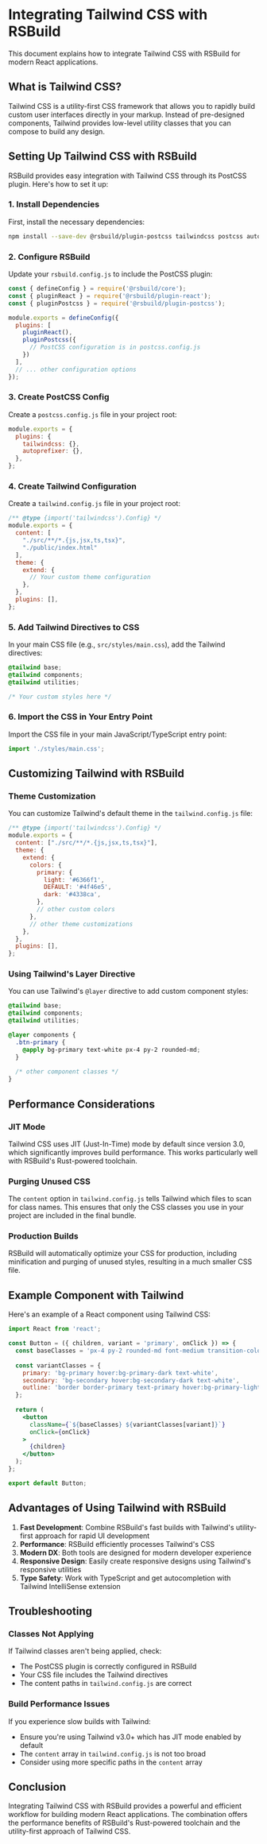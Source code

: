 # Integrating Tailwind CSS with RSBuild

This document explains how to integrate Tailwind CSS with RSBuild for modern React applications.

## What is Tailwind CSS?

Tailwind CSS is a utility-first CSS framework that allows you to rapidly build custom user interfaces directly in your markup. Instead of pre-designed components, Tailwind provides low-level utility classes that you can compose to build any design.

## Setting Up Tailwind CSS with RSBuild

RSBuild provides easy integration with Tailwind CSS through its PostCSS plugin. Here's how to set it up:

### 1. Install Dependencies

First, install the necessary dependencies:

```bash
npm install --save-dev @rsbuild/plugin-postcss tailwindcss postcss autoprefixer
```

### 2. Configure RSBuild

Update your `rsbuild.config.js` to include the PostCSS plugin:

```js
const { defineConfig } = require('@rsbuild/core');
const { pluginReact } = require('@rsbuild/plugin-react');
const { pluginPostcss } = require('@rsbuild/plugin-postcss');

module.exports = defineConfig({
  plugins: [
    pluginReact(),
    pluginPostcss({
      // PostCSS configuration is in postcss.config.js
    })
  ],
  // ... other configuration options
});
```

### 3. Create PostCSS Config

Create a `postcss.config.js` file in your project root:

```js
module.exports = {
  plugins: {
    tailwindcss: {},
    autoprefixer: {},
  },
};
```

### 4. Create Tailwind Configuration

Create a `tailwind.config.js` file in your project root:

```js
/** @type {import('tailwindcss').Config} */
module.exports = {
  content: [
    "./src/**/*.{js,jsx,ts,tsx}",
    "./public/index.html"
  ],
  theme: {
    extend: {
      // Your custom theme configuration
    },
  },
  plugins: [],
};
```

### 5. Add Tailwind Directives to CSS

In your main CSS file (e.g., `src/styles/main.css`), add the Tailwind directives:

```css
@tailwind base;
@tailwind components;
@tailwind utilities;

/* Your custom styles here */
```

### 6. Import the CSS in Your Entry Point

Import the CSS file in your main JavaScript/TypeScript entry point:

```jsx
import './styles/main.css';
```

## Customizing Tailwind with RSBuild

### Theme Customization

You can customize Tailwind's default theme in the `tailwind.config.js` file:

```js
/** @type {import('tailwindcss').Config} */
module.exports = {
  content: ["./src/**/*.{js,jsx,ts,tsx}"],
  theme: {
    extend: {
      colors: {
        primary: {
          light: '#6366f1',
          DEFAULT: '#4f46e5',
          dark: '#4338ca',
        },
        // other custom colors
      },
      // other theme customizations
    },
  },
  plugins: [],
};
```

### Using Tailwind's Layer Directive

You can use Tailwind's `@layer` directive to add custom component styles:

```css
@tailwind base;
@tailwind components;
@tailwind utilities;

@layer components {
  .btn-primary {
    @apply bg-primary text-white px-4 py-2 rounded-md;
  }
  
  /* other component classes */
}
```

## Performance Considerations

### JIT Mode

Tailwind CSS uses JIT (Just-In-Time) mode by default since version 3.0, which significantly improves build performance. This works particularly well with RSBuild's Rust-powered toolchain.

### Purging Unused CSS

The `content` option in `tailwind.config.js` tells Tailwind which files to scan for class names. This ensures that only the CSS classes you use in your project are included in the final bundle.

### Production Builds

RSBuild will automatically optimize your CSS for production, including minification and purging of unused styles, resulting in a much smaller CSS file.

## Example Component with Tailwind

Here's an example of a React component using Tailwind CSS:

```jsx
import React from 'react';

const Button = ({ children, variant = 'primary', onClick }) => {
  const baseClasses = 'px-4 py-2 rounded-md font-medium transition-colors';
  
  const variantClasses = {
    primary: 'bg-primary hover:bg-primary-dark text-white',
    secondary: 'bg-secondary hover:bg-secondary-dark text-white',
    outline: 'border border-primary text-primary hover:bg-primary-light hover:text-white',
  };
  
  return (
    <button
      className={`${baseClasses} ${variantClasses[variant]}`}
      onClick={onClick}
    >
      {children}
    </button>
  );
};

export default Button;
```

## Advantages of Using Tailwind with RSBuild

1. **Fast Development**: Combine RSBuild's fast builds with Tailwind's utility-first approach for rapid UI development
2. **Performance**: RSBuild efficiently processes Tailwind's CSS
3. **Modern DX**: Both tools are designed for modern developer experience
4. **Responsive Design**: Easily create responsive designs using Tailwind's responsive utilities
5. **Type Safety**: Work with TypeScript and get autocompletion with Tailwind IntelliSense extension

## Troubleshooting

### Classes Not Applying

If Tailwind classes aren't being applied, check:
- The PostCSS plugin is correctly configured in RSBuild
- Your CSS file includes the Tailwind directives
- The content paths in `tailwind.config.js` are correct

### Build Performance Issues

If you experience slow builds with Tailwind:
- Ensure you're using Tailwind v3.0+ which has JIT mode enabled by default
- The `content` array in `tailwind.config.js` is not too broad
- Consider using more specific paths in the `content` array

## Conclusion

Integrating Tailwind CSS with RSBuild provides a powerful and efficient workflow for building modern React applications. The combination offers the performance benefits of RSBuild's Rust-powered toolchain and the utility-first approach of Tailwind CSS. 